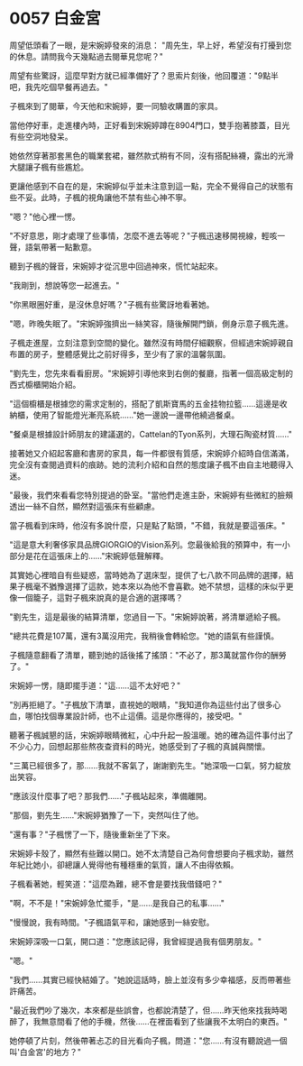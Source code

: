 # 0057 白金宮

周望低頭看了一眼，是宋婉婷發來的消息：
"周先生，早上好，希望沒有打擾到您的休息。請問我今天幾點過去閱華見您呢？"

周望有些驚訝，這麼早對方就已經準備好了？思索片刻後，他回覆道："9點半吧，我先吃個早餐再過去。"

子楓來到了閱華，今天他和宋婉婷，要一同驗收購置的家具。

當他停好車，走進樓內時，正好看到宋婉婷蹲在8904門口，雙手抱著膝蓋，目光有些空洞地發呆。

她依然穿著那套黑色的職業套裙，雖然款式稍有不同，沒有搭配絲襪，露出的光滑大腿讓子楓有些尷尬。

更讓他感到不自在的是，宋婉婷似乎並未注意到這一點，完全不覺得自己的狀態有些不妥。此時，子楓的視角讓他不禁有些心神不寧。

"嗯？"他心裡一愣。

"不好意思，剛才處理了些事情，怎麼不進去等呢？"子楓迅速移開視線，輕咳一聲，語氣帶著一點歉意。

聽到子楓的聲音，宋婉婷才從沉思中回過神來，慌忙站起來。

"我剛到，想說等您一起進去。"

"你黑眼圈好重，是沒休息好嗎？"子楓有些驚訝地看著她。

"嗯，昨晚失眠了。"宋婉婷強擠出一絲笑容，隨後解開門鎖，側身示意子楓先進。

子楓走進屋，立刻注意到空間的變化。雖然沒有時間仔細觀察，但經過宋婉婷親自布置的房子，整體感覺比之前好得多，至少有了家的溫馨氛圍。

"劉先生，您先來看看廚房。"宋婉婷引導他來到右側的餐廳，指著一個高級定制的西式櫥櫃開始介紹。

"這個櫥櫃是根據您的需求定制的，搭配了凱斯寶馬的五金挂物拉籃……這邊是收納櫃，使用了智能燈光漸亮系統……"她一邊說一邊帶他繞過餐桌。

"餐桌是根據設計師朋友的建議選的，Cattelan的Tyon系列，大理石陶瓷材質……"

接著她又介紹起客廳和書房的家具，每一件都很有質感，宋婉婷介紹時自信滿滿，完全沒有查閱過資料的痕跡。她的流利介紹和自然的態度讓子楓不由自主地聽得入迷。

"最後，我們來看看您特別提過的卧室。"當他們走進主卧，宋婉婷有些微紅的臉頰透出一絲不自然，顯然對這張床有些顧慮。

當子楓看到床時，他沒有多說什麼，只是點了點頭，"不錯，我就是要這張床。"

"這是意大利奢侈家具品牌GIORGIO的Vision系列。您最後給我的預算中，有一小部分是花在這張床上的……"宋婉婷低聲解釋。

其實她心裡暗自有些疑惑，當時她為了選床型，提供了七八款不同品牌的選擇，結果子楓毫不猶豫選擇了這款，她本來以為他不會喜歡。她不禁想，這樣的床似乎更像一個籠子，這對子楓來說真的是合適的選擇嗎？

"劉先生，這是最後的結算清單，您過目一下。"宋婉婷說著，將清單遞給子楓。

"總共花費是107萬，還有3萬沒用完，我稍後會轉給您。"她的語氣有些謹慎。

子楓隨意翻看了清單，聽到她的話後搖了搖頭："不必了，那3萬就當作你的酬勞了。"

宋婉婷一愣，隨即擺手道："這……這不太好吧？"

"別再拒絕了。"子楓放下清單，直視她的眼睛，"我知道你為這些付出了很多心血，哪怕找個專業設計師，也不止這價。這是你應得的，接受吧。"

聽著子楓誠懇的話，宋婉婷眼睛微紅，心中升起一股溫暖。她的確為這件事付出了不少心力，回想起那些熬夜查資料的時光，她感受到了子楓的真誠與關懷。

"三萬已經很多了，那……我就不客氣了，謝謝劉先生。"她深吸一口氣，努力綻放出笑容。

"應該沒什麼事了吧？那我們……"子楓站起來，準備離開。

"那個，劉先生……"宋婉婷猶豫了一下，突然叫住了他。

"還有事？"子楓愣了一下，隨後重新坐了下來。

宋婉婷卡殼了，顯然有些難以開口。她不太清楚自己為何會想要向子楓求助，雖然年紀比她小，卻總讓人覺得他有種穩重的氣質，讓人不由得依賴。

子楓看著她，輕笑道："這麼為難，總不會是要找我借錢吧？"

"啊，不不是！"宋婉婷急忙擺手，"是……是我自己的私事……"

"慢慢說，我有時間。"子楓語氣平和，讓她感到一絲安慰。

宋婉婷深吸一口氣，開口道："您應該記得，我曾經提過我有個男朋友。"

"嗯。"

"我們……其實已經快結婚了。"她說這話時，臉上並沒有多少幸福感，反而帶著些許痛苦。

"最近我們吵了幾次，本來都是些誤會，也都說清楚了，但……昨天他來找我時喝醉了，我無意間看了他的手機，然後……在裡面看到了些讓我不太明白的東西。"

她停頓了片刻，然後帶著忐忑的目光看向子楓，問道："您……有沒有聽說過一個叫'白金宮'的地方？"